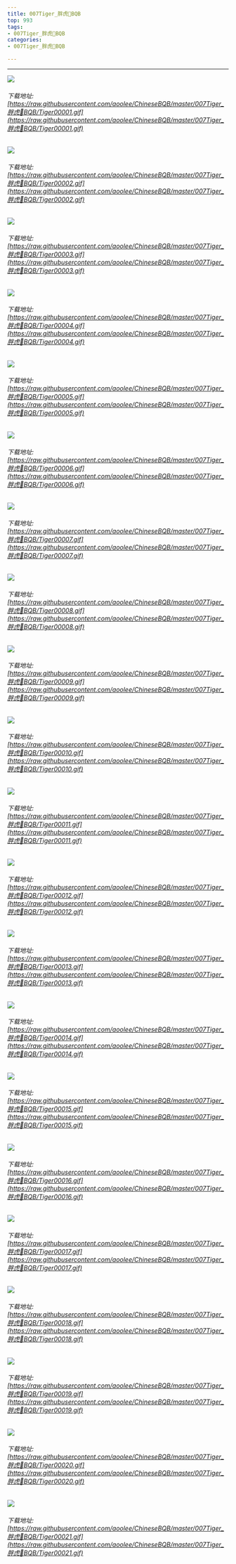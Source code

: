 ```yaml
---
title: 007Tiger_胖虎🐯BQB
top: 993
tags:
- 007Tiger_胖虎🐯BQB
categories:
- 007Tiger_胖虎🐯BQB

---
```


------

<!-- more -->

![](https://raw.githubusercontent.com/aoolee/ChineseBQB/master/007Tiger_胖虎🐯BQB/Tiger00001.gif)
###### 下载地址:[https://raw.githubusercontent.com/aoolee/ChineseBQB/master/007Tiger_胖虎🐯BQB/Tiger00001.gif](https://raw.githubusercontent.com/aoolee/ChineseBQB/master/007Tiger_胖虎🐯BQB/Tiger00001.gif)

![](https://raw.githubusercontent.com/aoolee/ChineseBQB/master/007Tiger_胖虎🐯BQB/Tiger00002.gif)
###### 下载地址:[https://raw.githubusercontent.com/aoolee/ChineseBQB/master/007Tiger_胖虎🐯BQB/Tiger00002.gif](https://raw.githubusercontent.com/aoolee/ChineseBQB/master/007Tiger_胖虎🐯BQB/Tiger00002.gif)

![](https://raw.githubusercontent.com/aoolee/ChineseBQB/master/007Tiger_胖虎🐯BQB/Tiger00003.gif)
###### 下载地址:[https://raw.githubusercontent.com/aoolee/ChineseBQB/master/007Tiger_胖虎🐯BQB/Tiger00003.gif](https://raw.githubusercontent.com/aoolee/ChineseBQB/master/007Tiger_胖虎🐯BQB/Tiger00003.gif)

![](https://raw.githubusercontent.com/aoolee/ChineseBQB/master/007Tiger_胖虎🐯BQB/Tiger00004.gif)
###### 下载地址:[https://raw.githubusercontent.com/aoolee/ChineseBQB/master/007Tiger_胖虎🐯BQB/Tiger00004.gif](https://raw.githubusercontent.com/aoolee/ChineseBQB/master/007Tiger_胖虎🐯BQB/Tiger00004.gif)

![](https://raw.githubusercontent.com/aoolee/ChineseBQB/master/007Tiger_胖虎🐯BQB/Tiger00005.gif)
###### 下载地址:[https://raw.githubusercontent.com/aoolee/ChineseBQB/master/007Tiger_胖虎🐯BQB/Tiger00005.gif](https://raw.githubusercontent.com/aoolee/ChineseBQB/master/007Tiger_胖虎🐯BQB/Tiger00005.gif)

![](https://raw.githubusercontent.com/aoolee/ChineseBQB/master/007Tiger_胖虎🐯BQB/Tiger00006.gif)
###### 下载地址:[https://raw.githubusercontent.com/aoolee/ChineseBQB/master/007Tiger_胖虎🐯BQB/Tiger00006.gif](https://raw.githubusercontent.com/aoolee/ChineseBQB/master/007Tiger_胖虎🐯BQB/Tiger00006.gif)

![](https://raw.githubusercontent.com/aoolee/ChineseBQB/master/007Tiger_胖虎🐯BQB/Tiger00007.gif)
###### 下载地址:[https://raw.githubusercontent.com/aoolee/ChineseBQB/master/007Tiger_胖虎🐯BQB/Tiger00007.gif](https://raw.githubusercontent.com/aoolee/ChineseBQB/master/007Tiger_胖虎🐯BQB/Tiger00007.gif)

![](https://raw.githubusercontent.com/aoolee/ChineseBQB/master/007Tiger_胖虎🐯BQB/Tiger00008.gif)
###### 下载地址:[https://raw.githubusercontent.com/aoolee/ChineseBQB/master/007Tiger_胖虎🐯BQB/Tiger00008.gif](https://raw.githubusercontent.com/aoolee/ChineseBQB/master/007Tiger_胖虎🐯BQB/Tiger00008.gif)

![](https://raw.githubusercontent.com/aoolee/ChineseBQB/master/007Tiger_胖虎🐯BQB/Tiger00009.gif)
###### 下载地址:[https://raw.githubusercontent.com/aoolee/ChineseBQB/master/007Tiger_胖虎🐯BQB/Tiger00009.gif](https://raw.githubusercontent.com/aoolee/ChineseBQB/master/007Tiger_胖虎🐯BQB/Tiger00009.gif)

![](https://raw.githubusercontent.com/aoolee/ChineseBQB/master/007Tiger_胖虎🐯BQB/Tiger00010.gif)
###### 下载地址:[https://raw.githubusercontent.com/aoolee/ChineseBQB/master/007Tiger_胖虎🐯BQB/Tiger00010.gif](https://raw.githubusercontent.com/aoolee/ChineseBQB/master/007Tiger_胖虎🐯BQB/Tiger00010.gif)

![](https://raw.githubusercontent.com/aoolee/ChineseBQB/master/007Tiger_胖虎🐯BQB/Tiger00011.gif)
###### 下载地址:[https://raw.githubusercontent.com/aoolee/ChineseBQB/master/007Tiger_胖虎🐯BQB/Tiger00011.gif](https://raw.githubusercontent.com/aoolee/ChineseBQB/master/007Tiger_胖虎🐯BQB/Tiger00011.gif)

![](https://raw.githubusercontent.com/aoolee/ChineseBQB/master/007Tiger_胖虎🐯BQB/Tiger00012.gif)
###### 下载地址:[https://raw.githubusercontent.com/aoolee/ChineseBQB/master/007Tiger_胖虎🐯BQB/Tiger00012.gif](https://raw.githubusercontent.com/aoolee/ChineseBQB/master/007Tiger_胖虎🐯BQB/Tiger00012.gif)

![](https://raw.githubusercontent.com/aoolee/ChineseBQB/master/007Tiger_胖虎🐯BQB/Tiger00013.gif)
###### 下载地址:[https://raw.githubusercontent.com/aoolee/ChineseBQB/master/007Tiger_胖虎🐯BQB/Tiger00013.gif](https://raw.githubusercontent.com/aoolee/ChineseBQB/master/007Tiger_胖虎🐯BQB/Tiger00013.gif)

![](https://raw.githubusercontent.com/aoolee/ChineseBQB/master/007Tiger_胖虎🐯BQB/Tiger00014.gif)
###### 下载地址:[https://raw.githubusercontent.com/aoolee/ChineseBQB/master/007Tiger_胖虎🐯BQB/Tiger00014.gif](https://raw.githubusercontent.com/aoolee/ChineseBQB/master/007Tiger_胖虎🐯BQB/Tiger00014.gif)

![](https://raw.githubusercontent.com/aoolee/ChineseBQB/master/007Tiger_胖虎🐯BQB/Tiger00015.gif)
###### 下载地址:[https://raw.githubusercontent.com/aoolee/ChineseBQB/master/007Tiger_胖虎🐯BQB/Tiger00015.gif](https://raw.githubusercontent.com/aoolee/ChineseBQB/master/007Tiger_胖虎🐯BQB/Tiger00015.gif)

![](https://raw.githubusercontent.com/aoolee/ChineseBQB/master/007Tiger_胖虎🐯BQB/Tiger00016.gif)
###### 下载地址:[https://raw.githubusercontent.com/aoolee/ChineseBQB/master/007Tiger_胖虎🐯BQB/Tiger00016.gif](https://raw.githubusercontent.com/aoolee/ChineseBQB/master/007Tiger_胖虎🐯BQB/Tiger00016.gif)

![](https://raw.githubusercontent.com/aoolee/ChineseBQB/master/007Tiger_胖虎🐯BQB/Tiger00017.gif)
###### 下载地址:[https://raw.githubusercontent.com/aoolee/ChineseBQB/master/007Tiger_胖虎🐯BQB/Tiger00017.gif](https://raw.githubusercontent.com/aoolee/ChineseBQB/master/007Tiger_胖虎🐯BQB/Tiger00017.gif)

![](https://raw.githubusercontent.com/aoolee/ChineseBQB/master/007Tiger_胖虎🐯BQB/Tiger00018.gif)
###### 下载地址:[https://raw.githubusercontent.com/aoolee/ChineseBQB/master/007Tiger_胖虎🐯BQB/Tiger00018.gif](https://raw.githubusercontent.com/aoolee/ChineseBQB/master/007Tiger_胖虎🐯BQB/Tiger00018.gif)

![](https://raw.githubusercontent.com/aoolee/ChineseBQB/master/007Tiger_胖虎🐯BQB/Tiger00019.gif)
###### 下载地址:[https://raw.githubusercontent.com/aoolee/ChineseBQB/master/007Tiger_胖虎🐯BQB/Tiger00019.gif](https://raw.githubusercontent.com/aoolee/ChineseBQB/master/007Tiger_胖虎🐯BQB/Tiger00019.gif)

![](https://raw.githubusercontent.com/aoolee/ChineseBQB/master/007Tiger_胖虎🐯BQB/Tiger00020.gif)
###### 下载地址:[https://raw.githubusercontent.com/aoolee/ChineseBQB/master/007Tiger_胖虎🐯BQB/Tiger00020.gif](https://raw.githubusercontent.com/aoolee/ChineseBQB/master/007Tiger_胖虎🐯BQB/Tiger00020.gif)

![](https://raw.githubusercontent.com/aoolee/ChineseBQB/master/007Tiger_胖虎🐯BQB/Tiger00021.gif)
###### 下载地址:[https://raw.githubusercontent.com/aoolee/ChineseBQB/master/007Tiger_胖虎🐯BQB/Tiger00021.gif](https://raw.githubusercontent.com/aoolee/ChineseBQB/master/007Tiger_胖虎🐯BQB/Tiger00021.gif)

